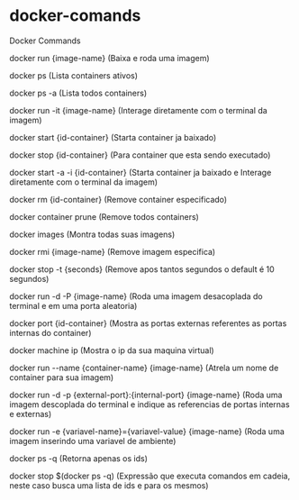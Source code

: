 # docker-comands
Docker Commands


docker run {image-name} (Baixa e roda uma imagem)

docker ps (Lista containers ativos)

docker ps -a (Lista todos containers)

docker run -it {image-name} (Interage diretamente com o terminal da imagem)

docker start {id-container} (Starta container ja baixado)
  
docker stop {id-container} (Para container que esta sendo executado)

docker start -a -i {id-container} (Starta container ja baixado e Interage diretamente com o terminal da imagem)

docker rm {id-container} (Remove container especificado)

docker container prune (Remove todos containers)

docker images (Montra todas suas imagens)

docker rmi {image-name} (Remove imagem especifica)

docker stop -t {seconds} (Remove apos tantos segundos o default é 10 segundos)

docker run -d -P {image-name} (Roda uma imagem desacoplada do terminal e em uma porta aleatoria)

docker port {id-container} (Mostra as portas externas referentes as portas internas do container)

docker machine ip (Mostra o ip da sua maquina virtual)

docker run --name {container-name} {image-name} (Atrela um nome de container para sua imagem)

docker run -d -p {external-port}:{internal-port} {image-name} (Roda uma imagem descoplada do terminal e indique as referencias de portas internas e externas)

docker run -e {variavel-name}={variavel-value} {image-name} (Roda uma imagem inserindo uma variavel de ambiente)

docker ps -q (Retorna apenas os ids)

docker stop $(docker ps -q) (Expressão que executa comandos em cadeia, neste caso busca uma lista de ids e para os mesmos)
